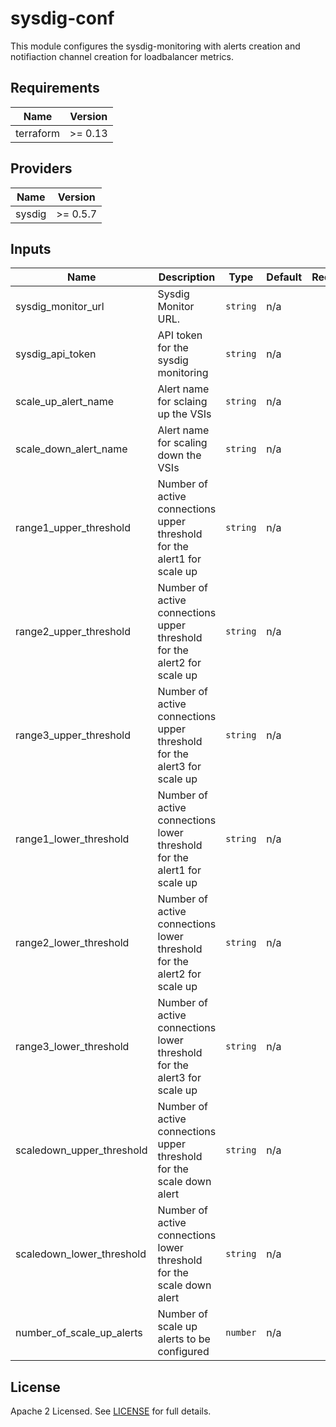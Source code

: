 # sysdig-conf

This module configures the sysdig-monitoring with alerts creation and notifiaction channel creation for loadbalancer metrics.


## Requirements

| Name | Version |
|------|---------|
| terraform | >= 0.13 |


## Providers

| Name | Version |
|------|---------|
| sysdig | >= 0.5.7 |


## Inputs

| Name | Description | Type | Default | Required |
|------|-------------|------|---------|:--------:|
| sysdig\_monitor\_url | Sysdig Monitor URL. | `string` | n/a | yes |
| sysdig\_api\_token | API token for the sysdig monitoring | `string` | n/a | yes |
| scale\_up\_alert\_name | Alert name for sclaing up the VSIs | `string` | n/a | yes |
| scale\_down\_alert\_name | Alert name for scaling down the VSIs | `string` | n/a | yes |
| range1\_upper\_threshold | Number of active connections upper threshold for the alert1 for scale up | `string` | n/a | yes |
| range2\_upper\_threshold | Number of active connections upper threshold for the alert2 for scale up | `string` | n/a | yes |
| range3\_upper\_threshold | Number of active connections upper threshold for the alert3 for scale up | `string` | n/a | yes |
| range1\_lower\_threshold | Number of active connections lower threshold for the alert1 for scale up | `string` | n/a | yes |
| range2\_lower\_threshold | Number of active connections lower threshold for the alert2 for scale up | `string` | n/a | yes |
| range3\_lower\_threshold | Number of active connections lower threshold for the alert3 for scale up | `string` | n/a | yes |
| scaledown\_upper\_threshold | Number of active connections upper threshold for the scale down alert | `string` | n/a | yes |
| scaledown\_lower\_threshold | Number of active connections lower threshold for the scale down alert | `string` | n/a | yes |
| number\_of\_scale\_up\_alerts | Number of scale up alerts to be configured | `number` |  n/a | yes |


## License

Apache 2 Licensed. See [LICENSE](LICENSE) for full details.
